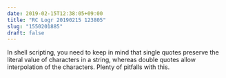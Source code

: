 ```yaml
---
date: 2019-02-15T12:38:05+09:00
title: "RC Logr 20190215 123805"
slug: "1550201885"
draft: false
---
```


In shell scripting, you need to keep in mind that single quotes preserve the literal value of characters in a string, whereas double quotes allow interpolation of the characters. Plenty of pitfalls with this. 
